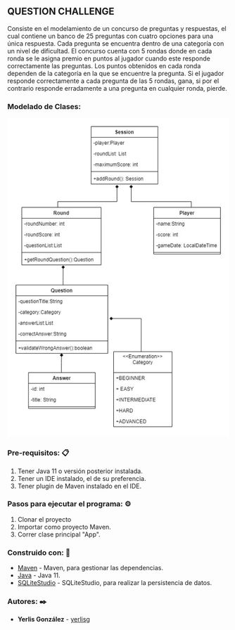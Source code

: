 ## QUESTION CHALLENGE

Consiste en el modelamiento de un concurso de preguntas y respuestas, el cual contiene un banco de 25 preguntas 
con cuatro opciones para una única respuesta. Cada pregunta se encuentra dentro de una categoría con un nivel de
dificultad. El concurso cuenta con 5 rondas donde en cada ronda se le asigna premio en puntos al jugador cuando
este responde correctamente las preguntas. Los puntos obtenidos en cada ronda dependen de la categoría en la que 
se encuentre la pregunta. Si el jugador responde correctamente a cada pregunta de las 5 rondas, gana, si por el 
contrario responde erradamente a una pregunta en cualquier ronda, pierde. 


### Modelado de Clases:

![Diagrama de Clases](DiagramaDeClasesUML.jpg)



### Pre-requisitos: 📋


1. Tener Java 11 o versión posterior instalada.
2. Tener un IDE instalado, el de su preferencia. 
3. Tener plugin de Maven instalado en el IDE.



### Pasos para ejecutar el programa: ⚙️

1. Clonar el proyecto
2. Importar como proyecto Maven. 
3. Correr clase principal "App".

### Construido con:  🔧️

* [Maven](https://maven.apache.org/) - Maven, para gestionar las dependencias.
* [Java](https://www.oracle.com/java/technologies/downloads/#java11) - Java 11.
* [SQLiteStudio](https://sqlitestudio.pl/) - SQLiteStudio, para realizar la persistencia de datos. 


### Autores: ✒️
* **Yerlis González** - [yerlisg](https://github.com/yerlisg)















